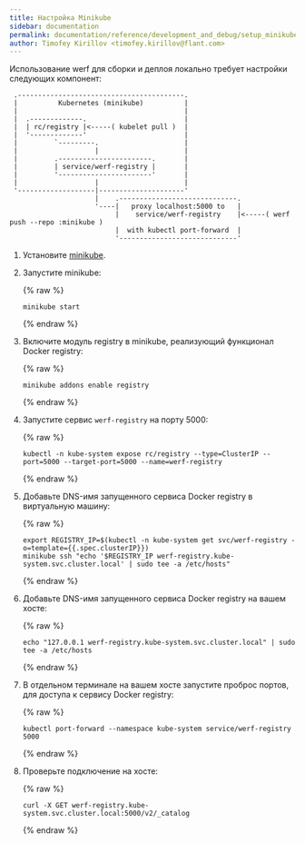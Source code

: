 ```yaml
---
title: Настройка Minikube
sidebar: documentation
permalink: documentation/reference/development_and_debug/setup_minikube.html
author: Timofey Kirillov <timofey.kirillov@flant.com>
---
```


Использование werf для сборки и деплоя локально требует настройки следующих компонент:

     .-----------------------------------------.
     |          Kubernetes (minikube)          |
     |                                         |
     |  .-------------.                        |
     |  | rc/registry |<-----( kubelet pull )  |
     |  '-------------'                        |
     |         `---------.                     |
     |                   |                     |
     |         .-----------------------.       |
     |         | service/werf-registry |       |
     |         '-----------------------'       |
     |                   |                     |
     '-------------------|---------------------'
                         |    .-----------------------------.
                         '----|   proxy localhost:5000 to   |
                              |    service/werf-registry    |<-----( werf push --repo :minikube )
                              |  with kubectl port-forward  |
                              '-----------------------------'

1. Установите [minikube](https://github.com/kubernetes/minikube).
2. Запустите minikube:

   {% raw %}
   ```
   minikube start
   ```
   {% endraw %}

3. Включите модуль registry в minikube, реализующий функционал Docker registry:

   {% raw %}
   ```
   minikube addons enable registry
   ```
   {% endraw %}

4. Запустите сервис `werf-registry` на порту 5000:

   {% raw %}
   ```
   kubectl -n kube-system expose rc/registry --type=ClusterIP --port=5000 --target-port=5000 --name=werf-registry
   ```
   {% endraw %}

5. Добавьте DNS-имя запущенного сервиса Docker registry в виртуальную машину:

   {% raw %}
   ```
   export REGISTRY_IP=$(kubectl -n kube-system get svc/werf-registry -o=template={{.spec.clusterIP}})
   minikube ssh "echo '$REGISTRY_IP werf-registry.kube-system.svc.cluster.local' | sudo tee -a /etc/hosts"
   ```
   {% endraw %}

6. Добавьте DNS-имя запущенного сервиса Docker registry на вашем хосте:

   {% raw %}
   ```
   echo "127.0.0.1 werf-registry.kube-system.svc.cluster.local" | sudo tee -a /etc/hosts
   ```
   {% endraw %}

7. В отдельном терминале на вашем хосте запустите проброс портов, для доступа к сервису Docker registry:

   {% raw %}
   ```
   kubectl port-forward --namespace kube-system service/werf-registry 5000
   ```
   {% endraw %}

8. Проверьте подключение на хосте:

   {% raw %}
   ```
   curl -X GET werf-registry.kube-system.svc.cluster.local:5000/v2/_catalog
   ```
   {% endraw %}
